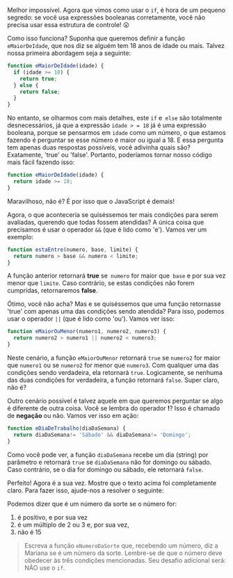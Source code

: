 Melhor impossível. Agora que vimos como usar o `if`, é hora de um pequeno segredo: se você usa expressões booleanas corretamente, você não precisa usar essa estrutura de controle! :open_mouth:

Como isso funciona? Suponha que queremos definir a função `eMaiorDeIdade`, que nos diz se alguém tem 18 anos de idade ou mais. Talvez nossa primeira abordagem seja a seguinte:

```javascript
function eMaiorDeIdade(idade) {
  if (idade >= 18) {
	return true;
  } else {
	return false;
  }
}
```
No entanto, se olharmos com mais detalhes, este `if` e` else` são totalmente desnecessários, já que a expressão `idade > = 18` já é uma expressão booleana, porque se pensarmos em `idade` como um número, o que estamos fazendo é perguntar se esse número é maior ou igual a 18. E essa pergunta tem apenas duas respostas possíveis, você adivinha quais são? Exatamente, 'true' ou 'false'. Portanto, poderíamos tornar nosso código mais fácil fazendo isso:

```javascript
function eMaiorDeIdade(idade) {
  return idade >= 18;
}
```

Maravilhoso, não é? É por isso que o JavaScript é demais!
 
Agora, o que aconteceria se quiséssemos ter mais condições para serem avaliadas, querendo que todas fossem atendidas? A única coisa que precisamos é usar o operador `&&` (que é lido como 'e'). Vamos ver um exemplo:

```javascript
function estaEntre(numero, base, limite) {
  return numero > base && numero < limite;
}
```
A função anterior retornará **true** se` numero` for maior que` base` e por sua vez menor que `limite`. Caso contrário, se estas condições não forem cumpridas, retornaremos **false**.

Ótimo, você não acha? Mas e se quiséssemos que uma função retornasse 'true' com apenas uma das condições sendo atendida? Para isso, podemos usar o operador `||` (que é lido como 'ou'). Vamos ver isso:

```javascript
function eMaiorOuMenor(numero1, numero2, numero3) {
  return numero2 > numero1 || numero2 < numero3;
}
```

Neste cenário, a função `eMaiorOuMenor` retornará `true` se `numero2` for maior que `numero1` ou se `numero2` for menor que `numero3`. Com qualquer uma das condições sendo verdadeira, ela retornará `true`. Logicamente, se nenhuma das duas condições for verdadeira, a função retornará `false`. Super claro, não é?

Outro cenário possível é talvez aquele em que queremos perguntar se algo é diferente de outra coisa. Você se lembra do operador **!**? Isso é chamado de **negação** ou não. Vamos ver isso em ação:

```javascript
function eDiaDeTrabalho(diaDaSemana) {
  return diaDaSemana!= 'Sábado' && diaDaSemana!= 'Domingo';
}
```
Como você pode ver, a função `diaDaSemana` recebe um dia (string) por parâmetro e retornará `true` se `diaDaSemana` não for domingo ou sábado. Caso contrário, se o dia for domingo ou sábado, ele retornará `false`.

Perfeito! Agora é a sua vez. Mostre que o texto acima foi completamente claro. Para fazer isso, ajude-nos a resolver o seguinte:

Podemos dizer que é um número da sorte se o número for:

1. é positivo, e por sua vez
2. é um múltiplo de 2 ou 3 e, por sua vez,
3. não é 15

> Escreva a função `eNumeroDaSorte` que, recebendo um número, diz a Mariana se é um número da sorte. Lembre-se de que o número deve obedecer às três condições mencionadas.
Seu desafio adicional será: NÃO use o `if`.
